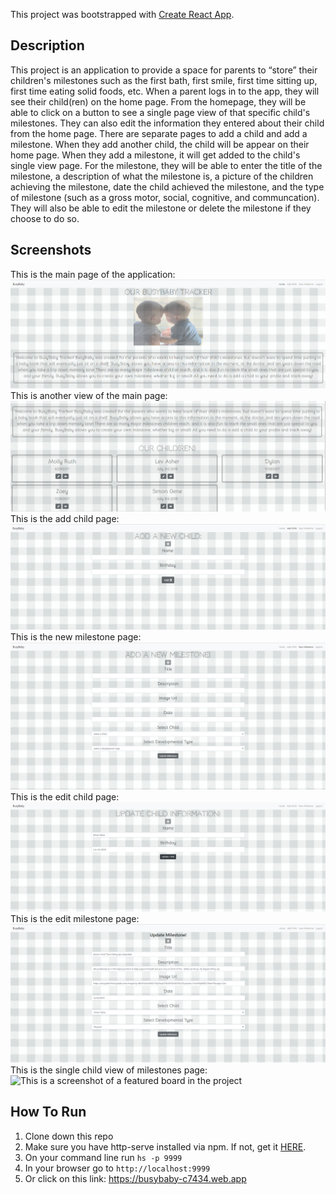 This project was bootstrapped with [Create React App](https://github.com/facebook/create-react-app).

## Description
This project is an application to provide a space for parents to “store” their children's milestones such as the first bath, first smile, first time sitting up, first time eating solid foods, etc.  When a parent logs in to the app, they will see their child(ren) on the home page.  From the homepage, they will be able to click on a button to see a single page view of that specific child's milestones.  They can also edit the information they entered about their child from the home page.  There are separate pages to add a child and add a milestone.  When they add another child, the child will be appear on their home page.  When they add a milestone, it will get added to the child's single view page.  For the milestone, they will be able to enter the title of the milestone, a description of what the milestone is, a picture of the children achieving the milestone, date the child achieved the milestone, and the type of milestone (such as a gross motor, social, cognitive, and communcation). They will also be able to edit the milestone or delete the milestone if they choose to do so.


## Screenshots
This is the main page of the application:
![This is a screenshot of the main page of project](src/screenshots/Home_ss.png)
This is another view of the main page:
![This is a another screenshot of the main page](src/screenshots/Home_2_ss.png)
This is the add child page:
![This is a screenshot of a featured board in the project](src/screenshots/Add_Child.png)
This is the new milestone page:
![This is a screenshot of a featured board in the project](src/screenshots/Add_Milestone.png)
This is the edit child page:
![This is a screenshot of a featured board in the project](src/screenshots/Update_Child.png)
This is the edit milestone page:
![This is a screenshot of a featured board in the project](src/screenshots/Update_Milestone.png)
This is the single child view of milestones page:
![This is a screenshot of a featured board in the project](src/screenshots/Child_Milestone.png)

## How To Run
1. Clone down this repo
1. Make sure you have  http-serve installed via npm. If not, get it [HERE](https://npmjs.com/package/http-server).
1. On your command line run `hs -p 9999`
1. In your browser go to `http://localhost:9999`
1. Or click on this link:
 https://busybaby-c7434.web.app
